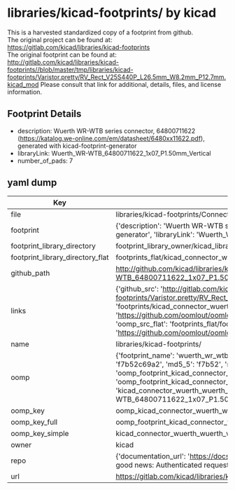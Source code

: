 # libraries/kicad-footprints/ by kicad  
This is a harvested standardized copy of a footprint from github.  
The original project can be found at:  
https://gitlab.com/kicad/libraries/kicad-footprints  
The original footprint can be found at:
http://gitlab.com/kicad/libraries/kicad-footprints//blob/master/tmp/libraries/kicad-footprints/Varistor.pretty/RV_Rect_V25S440P_L26.5mm_W8.2mm_P12.7mm.kicad_mod
Please consult that link for additional, details, files, and license information.  
## Footprint Details
* description: Wuerth WR-WTB series connector, 64800711622 (https://katalog.we-online.com/em/datasheet/6480xx11622.pdf), generated with kicad-footprint-generator  
* libraryLink: Wuerth_WR-WTB_64800711622_1x07_P1.50mm_Vertical  
* number_of_pads: 7  
## yaml dump  
| Key | Value |  
| --- | --- |  
| file | libraries/kicad-footprints/Connector_Wuerth.pretty/Wuerth_WR-WTB_64800711622_1x07_P1.50mm_Vertical.kicad_mod |  
| footprint | {'description': 'Wuerth WR-WTB series connector, 64800711622 (https://katalog.we-online.com/em/datasheet/6480xx11622.pdf), generated with kicad-footprint-generator', 'libraryLink': 'Wuerth_WR-WTB_64800711622_1x07_P1.50mm_Vertical', 'number_of_pads': 7} |  
| footprint_library_directory | footprint_library_owner/kicad_libraries/kicad-footprints/ |  
| footprint_library_directory_flat | footprints_flat/kicad_connector_wuerth_wuerth_wr_wtb_64800711622_1x07_p1_50mm_vertical/working |  
| github_path | http://github.com/kicad/libraries/kicad-footprints//blob/master/tmp/libraries/kicad-footprints/Connector_Wuerth.pretty/Wuerth_WR-WTB_64800711622_1x07_P1.50mm_Vertical.kicad_mod |  
| links | {'github_src': 'http://gitlab.com/kicad/libraries/kicad-footprints//blob/master/tmp/libraries/kicad-footprints/Varistor.pretty/RV_Rect_V25S440P_L26.5mm_W8.2mm_P12.7mm.kicad_mod', 'github_src_repo': 'https://gitlab.com/kicad/libraries/kicad-footprints', 'oomp_bot': 'footprints/kicad_connector_wuerth_wuerth_wr_wtb_64800711622_1x07_p1_50mm_vertical/working', 'oomp_bot_github': 'https://github.com/oomlout/oomlout_oomp_footprint_bot/tree/main/footprints/kicad_connector_wuerth_wuerth_wr_wtb_64800711622_1x07_p1_50mm_vertical/working', 'oomp_src_flat': 'footprints_flat/footprints_flat/kicad_connector_wuerth_wuerth_wr_wtb_64800711622_1x07_p1_50mm_vertical/working', 'oomp_src_flat_github': 'https://github.com/oomlout/oomlout_oomp_footprint_src/tree/main/footprints_flat/kicad_connector_wuerth_wuerth_wr_wtb_64800711622_1x07_p1_50mm_vertical/working'} |  
| name | libraries/kicad-footprints/ |  
| oomp | {'footprint_name': 'wuerth_wr_wtb_64800711622_1x07_p1_50mm_vertical', 'library_name': 'connector_wuerth', 'md5': 'f7b52c69a2f7d8b66789a1f3fd688363', 'md5_10': 'f7b52c69a2', 'md5_5': 'f7b52', 'md5_6': 'f7b52c', 'oomp_key': 'oomp_kicad_connector_wuerth_wuerth_wr_wtb_64800711622_1x07_p1_50mm_vertical', 'oomp_key_extra': 'oomp_footprint_kicad_connector_wuerth_wuerth_wr_wtb_64800711622_1x07_p1_50mm_vertical', 'oomp_key_full': 'oomp_footprint_kicad_connector_wuerth_wuerth_wr_wtb_64800711622_1x07_p1_50mm_vertical_f7b52c', 'oomp_key_simple': 'kicad_connector_wuerth_wuerth_wr_wtb_64800711622_1x07_p1_50mm_vertical', 'original_filename': 'libraries/kicad-footprints/Connector_Wuerth.pretty/Wuerth_WR-WTB_64800711622_1x07_P1.50mm_Vertical.kicad_mod', 'owner_name': 'kicad'} |  
| oomp_key | oomp_kicad_connector_wuerth_wuerth_wr_wtb_64800711622_1x07_p1_50mm_vertical |  
| oomp_key_full | oomp_footprint_kicad_connector_wuerth_wuerth_wr_wtb_64800711622_1x07_p1_50mm_vertical |  
| oomp_key_simple | kicad_connector_wuerth_wuerth_wr_wtb_64800711622_1x07_p1_50mm_vertical |  
| owner | kicad |  
| repo | {'documentation_url': 'https://docs.github.com/rest/overview/resources-in-the-rest-api#rate-limiting', 'message': "API rate limit exceeded for 84.66.173.59. (But here's the good news: Authenticated requests get a higher rate limit. Check out the documentation for more details.)"} |  
| url | https://gitlab.com/kicad/libraries/kicad-footprints |  

